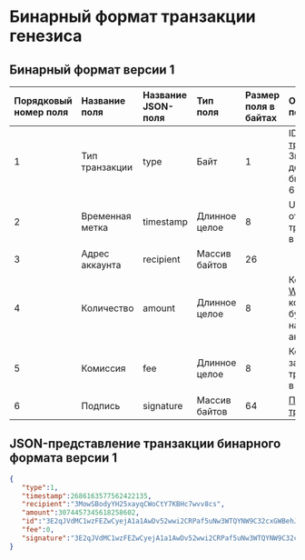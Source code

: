 # Бинарный формат транзакции генезиса

## Бинарный формат версии 1

| Порядковый номер поля | Название поля | Название JSON-поля |Тип поля | Размер поля в байтах | Описание поля |
| :--- | :--- | :--- | :--- | :--- | :--- |
| 1 | Тип транзакции |type| Байт | 1 | ID [типа транзакции](/blockchain/transaction-type.md). <br>Значение должно быть равно 6 |
| 2 | Временная метка | timestamp | Длинное целое | 8 | Unix-время отправки транзакции в блокчейн |
| 3 | Адрес аккаунта | recipient | Массив байтов | 26 |  |
| 4 | Количество | amount | Длинное целое | 8 | Количество [WAVES](/blockchain/token/waves.md), которое будет начислено аккаунту |
| 5 | Комиссия|fee | Длинное целое | 8 | Комиссия за транзакцию в [WAVELET](/blockchain/token/wavelet.md) |
| 6 | Подпись | signature | Массив байтов | 64 | [Подпись транзакции](/blockchain/transaction-signature.md) |

## JSON-представление транзакции бинарного формата версии 1 <a id="json"></a>

```json
{ 
   "type":1,
   "timestamp":2686163577562422135,
   "recipient":"3MowSBodyYH25xayqCWoCtY7KBHc7wvv8cs",
   "amount":3074457345618258602,
   "id":"3E2qJVdMC1wzFEZwCyejA1a1AwDv52wwi2CRPaf5uNw3WTQYNW9C32cxGWBehJi2ED5f2YtYg2RJRcAX2U3wPhxy",
   "fee":0,
   "signature":"3E2qJVdMC1wzFEZwCyejA1a1AwDv52wwi2CRPaf5uNw3WTQYNW9C32cxGWBehJi2ED5f2YtYg2RJRcAX2U3wPhxy",
}
```
